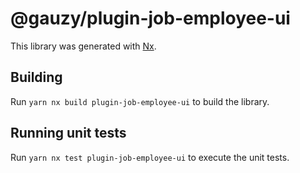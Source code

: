 # @gauzy/plugin-job-employee-ui

This library was generated with [Nx](https://nx.dev).

## Building

Run `yarn nx build plugin-job-employee-ui` to build the library.

## Running unit tests

Run `yarn nx test plugin-job-employee-ui` to execute the unit tests.
